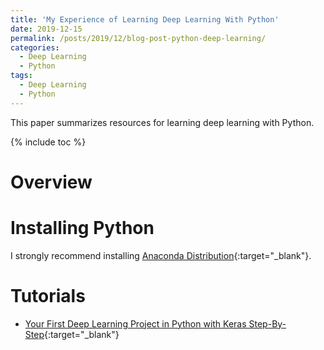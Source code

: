 ```yaml
---
title: 'My Experience of Learning Deep Learning With Python'
date: 2019-12-15
permalink: /posts/2019/12/blog-post-python-deep-learning/
categories:
  - Deep Learning
  - Python
tags:
  - Deep Learning
  - Python
---
```


This paper summarizes resources for learning deep learning with Python.

{% include toc %}

# Overview

# Installing Python
I strongly recommend installing [Anaconda Distribution](https://docs.anaconda.com/anaconda/install/){:target="_blank"}.


# Tutorials
* [Your First Deep Learning Project in Python with Keras Step-By-Step](https://machinelearningmastery.com/tutorial-first-neural-network-python-keras/){:target="_blank"}


